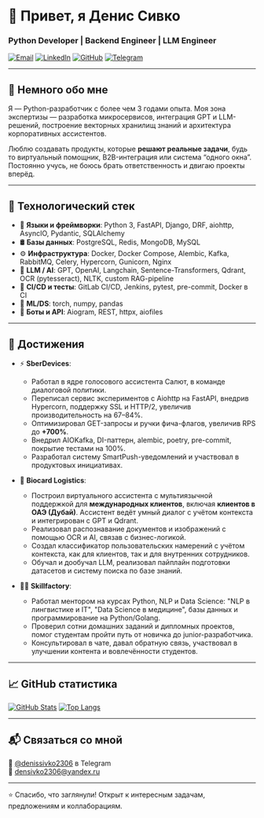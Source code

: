 # 👋 Привет, я Денис Сивко
### Python Developer | Backend Engineer | LLM Engineer

[![Email](https://img.shields.io/badge/email-densivko2306@yandex.ru-c14438?style=flat-square&logo=gmail&logoColor=white)](mailto:densivko2306@yandex.ru)
[![LinkedIn](https://img.shields.io/badge/-denissivko-0072b1?style=flat-square&logo=linkedin&logoColor=white)](https://www.linkedin.com/in/denissivko/)
[![GitHub](https://img.shields.io/badge/-DenisSivko-grey?style=flat-square&logo=github&logoColor=white)](https://github.com/DenisSivko/)
[![Telegram](https://img.shields.io/badge/Telegram-@denissivko2306-26A5E4?style=flat-square&logo=telegram&logoColor=white)](https://t.me/denissivko2306)

---

## 🧠 Немного обо мне

Я — Python-разработчик с более чем 3 годами опыта. Моя зона экспертизы — разработка микросервисов, интеграция GPT и LLM-решений, построение векторных хранилищ знаний и архитектура корпоративных ассистентов.  

Люблю создавать продукты, которые **решают реальные задачи**, будь то виртуальный помощник, B2B-интеграция или система “одного окна”. Постоянно учусь, не боюсь брать ответственность и двигаю проекты вперёд.

---

## 🚀 Технологический стек

- 🐍 **Языки и фреймворки**: Python 3, FastAPI, Django, DRF, aiohttp, AsyncIO, Pydantic, SQLAlchemy  
- 🛢 **Базы данных**: PostgreSQL, Redis, MongoDB, MySQL  
- ⚙️ **Инфраструктура**: Docker, Docker Compose, Alembic, Kafka, RabbitMQ, Celery, Hypercorn, Gunicorn, Nginx  
- 🤖 **LLM / AI**: GPT, OpenAI, Langchain, Sentence-Transformers, Qdrant, OCR (pytesseract), NLTK, custom RAG-pipeline
- 🧪 **CI/CD и тесты**: GitLab CI/CD, Jenkins, pytest, pre-commit, Docker в CI
- 🧠 **ML/DS**: torch, numpy, pandas  
- 💬 **Боты и API**: Aiogram, REST, httpx, aiofiles  

---

## 📌 Достижения

- ⚡️ **SberDevices**:
  - Работал в ядре голосового ассистента Салют, в команде диалоговой политики.
  - Переписал сервис экспериментов с Aiohttp на FastAPI, внедрив Hypercorn, поддержку SSL и HTTP/2, увеличив производительность на 67–84%.
  - Оптимизировал GET-запросы и ручки фича-флагов, увеличив RPS до **+700%**.
  - Внедрил AIOKafka, DI-паттерн, alembic, poetry, pre-commit, покрытие тестами на 100%.
  - Разработал систему SmartPush-уведомлений и участвовал в продуктовых инициативах.

- 🧠 **Biocard Logistics**:
  - Построил виртуального ассистента с мультиязычной поддержкой для **международных клиентов**, включая **клиентов в ОАЭ (Дубай)**. Ассистент ведёт умный диалог с учётом контекста и интегрирован с GPT и Qdrant.
  - Реализовал распознавание документов и изображений с помощью OCR и AI, связав с бизнес-логикой.
  - Создал классификатор пользовательских намерений с учётом контекста, как для клиентов, так и для внутренних сотрудников.
  - Обучал и дообучал LLM, реализовал пайплайн подготовки датасетов и систему поиска по базе знаний.

- 👨‍🏫 **Skillfactory**:
  - Работал ментором на курсах Python, NLP и Data Science: "NLP в лингвистике и IT", "Data Science в медицине", базы данных и программирование на Python/Golang.
  - Проверил сотни домашних заданий и дипломных проектов, помог студентам пройти путь от новичка до junior-разработчика.
  - Консультировал в чате, давал обратную связь, участвовал в улучшении контента и вовлечённости студентов.

---

## 📈 GitHub статистика

[![GitHub Stats](https://github-readme-stats.vercel.app/api?username=DenisSivko&show_icons=true&theme=tokyonight&hide=issues)](https://github.com/DenisSivko/)
[![Top Langs](https://github-readme-stats.vercel.app/api/top-langs/?username=DenisSivko&layout=compact&langs_count=6&hide=roff,html,css&theme=tokyonight)](https://github.com/DenisSivko/)

---

## 📬 Связаться со мной

📨 [@denissivko2306](https://t.me/denissivko2306) в Telegram  
📧 [densivko2306@yandex.ru](mailto:densivko2306@yandex.ru)

---

⭐️ Спасибо, что заглянули! Открыт к интересным задачам, предложениям и коллаборациям.
